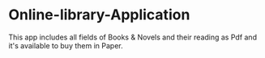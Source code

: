 # Online-library-Application
This app includes all fields of Books & Novels and their reading as Pdf and it's available to buy them in Paper.
